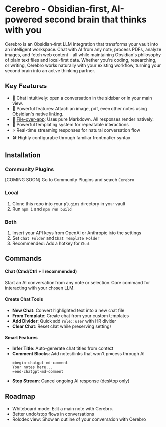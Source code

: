 # Cerebro - Obsidian-first, AI-powered second brain that thinks with you

Cerebro is an Obsidian-first LLM integration that transforms your vault into an intelligent workspace. Chat with AI from any note, process PDFs, analyze images, and fetch web content - all while maintaining Obsidian's philosophy of plain text files and local-first data. Whether you're coding, researching, or writing, Cerebro works naturally with your existing workflow, turning your second brain into an active thinking partner.

## Key Features

-   💭 Chat intuitively: open a conversation in the sidebar or in your main view.
-   🎯 Powerful features: Attach an image, pdf, even other notes using Obsidian's native linking.
-   📝 [File-over-app](https://stephango.com/file-over-app): Uses pure Markdown. All responses render natively.
-   🔧 Powerful templating system for repeatable interactions
-   ⚡️ Real-time streaming responses for natural conversation flow
-   🛠️ Highly configurable through familiar frontmatter syntax

## Installation

### Community Plugins

[COMING SOON] Go to Community Plugins and search `Cerebro`

### Local

1. Clone this repo into your `plugins` directory in your vault
2. Run `npm i` and `npm run build`

### Both

1. Insert your API keys from OpenAI or Anthropic into the settings
2. Set `Chat Folder` and `Chat Template Folder`
3. Recommended: Add a hotkey for `Chat`

## Commands

#### Chat (Cmd/Ctrl + I recommended)

Start an AI conversation from any note or selection. Core command for interacting with your chosen LLM.

#### Create Chat Tools

-   **New Chat**: Convert highlighted text into a new chat file
-   **From Template**: Create chat from your custom templates
-   **Add Divider**: Quick add `role::user` with HR divider
-   **Clear Chat**: Reset chat while preserving settings

#### Smart Features

-   **Infer Title**: Auto-generate chat titles from context
-   **Comment Blocks**: Add notes/links that won't process through AI
    ```
    =begin-chatgpt-md-comment
    Your notes here...
    =end-chatgpt-md-comment
    ```
-   **Stop Stream**: Cancel ongoing AI response (desktop only)

## Roadmap

-   Whiteboard mode: Edit a main note with Cerebro.
-   Better undo/stop flows in conversations
-   Rolodex view: Show an outline of your conversation with Cerebro
